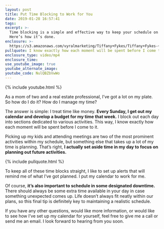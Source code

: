 ```yaml
---
layout: post
title: Put Time Blocking to Work for You
date: 2019-01-28 16:57:41
tags:
excerpt: >-
  Time blocking is a simple and effective way to keep your schedule on track.
  Here’s how it’s done.
enclosure: >-
  https://s3.amazonaws.com/vyralmarketing/Tiffany+Fykes/Tiffany+Fykes-+How+Do+I+Manage+My+Time_.mp4
pullquote: I know exactly how each moment will be spent before I come to it.
enclosure_type: video/mp4
enclosure_time:
use_youtube_image: true
youtube_alternate_image:
youtube_code: NulQBZbVwWo
---
```


{% include youtube.html %}

As a mom of two and a real estate professional, I’ve got a lot on my plate. So how do I do it? How do I manage my time?

The answer is simple: I treat time like money. **Every Sunday, I get out my calendar and develop a budget for my time that week.** I block out each day into sections dedicated to various activities. This way, I know exactly how each moment will be spent before I come to it.

Picking up my kids and attending meetings are two of the most prominent activities within my schedule, but something else that takes up a lot of my time is planning. That’s right, **I actually set aside time in my day to focus on planning out future activities.**

{% include pullquote.html %}

To keep all of these time blocks straight, I like to set up alerts that will remind me of what I’ve got planned. I put my calendar to work for me.

Of course, **it’s also important to schedule in some designated downtime.** There should always be some extra time available in your day in case something unexpected comes up. Life doesn’t always fit neatly within our plans, so this final tip is definitely key to maintaining a realistic schedule.

If you have any other questions, would like more information, or would like to see how I’ve set up my calendar for yourself, feel free to give me a call or send me an email. I look forward to hearing from you soon.